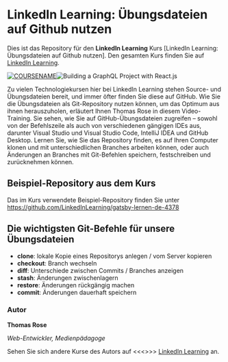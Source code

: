 # LinkedIn Learning: Übungsdateien auf Github nutzen

Dies ist das Repository für den **LinkedIn Learning** Kurs [LinkedIn Learning: Übungsdateien auf Github nutzen]. Den gesamten Kurs finden Sie auf [LinkedIn Learning][lil-course-url].

[![COURSENAME](COURSEIMAGE)](LICOURSEURL)![Building a GraphQL Project with React.js][lil-thumbnail-url] 

Zu vielen Technologiekursen hier bei LinkedIn Learning stehen Source- und Übungsdateien bereit, und immer öfter finden Sie diese auf GitHub. Wie Sie die Übungsdateien als Git-Repository nutzen können, um das Optimum aus ihnen herauszuholen, erläutert Ihnen Thomas Rose in diesem Video-Training. Sie sehen, wie Sie auf GitHub-Übungsdateien zugreifen – sowohl von der Befehlszeile als auch von verschiedenen gängigen IDEs aus, darunter Visual Studio und Visual Studio Code, IntelliJ IDEA und GitHub Desktop. Lernen Sie, wie Sie das Repository finden, es auf Ihren Computer klonen und mit unterschiedlichen Branches arbeiten können,  oder auch Änderungen an Branches mit Git-Befehlen speichern, festschreiben und zurücknehmen können. 

## Beispiel-Repository aus dem Kurs
Das im Kurs verwendete Beispiel-Repository finden Sie unter https://github.com/LinkedInLearning/gatsby-lernen-de-4378

## Die wichtigsten Git-Befehle für unsere Übungsdateien
- **clone**: lokale Kopie eines Repositorys anlegen / vom Server kopieren
- **checkout**: Branch wechseln
- **diff**: Unterschiede zwischen ​Commits / Branches anzeigen
- **stash**: Änderungen zwischenlagern
- **restore**: Änderungen rückgängig machen
- **commit**: Änderungen dauerhaft speichern

### Autor

**Thomas Rose**

_Web-Entwickler, Medienpädagoge_

Sehen Sie sich andere Kurse des Autors auf <<<<Link aktualisieren>>>> [LinkedIn Learning](https://www.linkedin.com/learning/instructors/thomas-rose?u=104) an.

[lil-course-url]: https://www.linkedin.com/learning/building-a-graphql-project-with-react-js
[lil-thumbnail-url]: https://cdn.lynda.com/course/2875095/2875095-1615224395432-16x9.jpg
